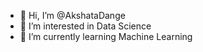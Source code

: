 - 👋 Hi, I’m @AkshataDange
- 👀 I’m interested in Data Science
- 🌱 I’m currently learning Machine Learning


<!---
AkshataDange/AkshataDange is a ✨ special ✨ repository because its `README.md` (this file) appears on your GitHub profile.
You can click the Preview link to take a look at your changes.
--->

